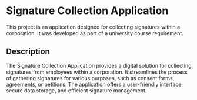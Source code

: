 # Signature Collection Application
This project is an application designed for collecting signatures within a corporation. It was developed as part of a university course requirement.

## Description
The Signature Collection Application provides a digital solution for collecting signatures from employees within a corporation. It streamlines the process of gathering signatures for various purposes, such as consent forms, agreements, or petitions. The application offers a user-friendly interface, secure data storage, and efficient signature management.
